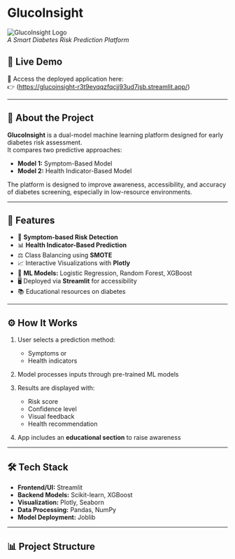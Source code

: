 # GlucoInsight

![GlucoInsight Logo](https://img.shields.io/badge/ML-Streamlit-blue?style=flat-square)  
*A Smart Diabetes Risk Prediction Platform*

## 🔗 Live Demo
🎯 Access the deployed application here:  
👉 (https://glucoinsight-r3t9eyqqzfqcjj93ud7jsb.streamlit.app/)

---

## 🧠 About the Project

**GlucoInsight** is a dual-model machine learning platform designed for early diabetes risk assessment.  
It compares two predictive approaches:

- **Model 1:** Symptom-Based Model  
- **Model 2:** Health Indicator-Based Model

The platform is designed to improve awareness, accessibility, and accuracy of diabetes screening, especially in low-resource environments.

---

## 🚀 Features

- 🧪 **Symptom-based Risk Detection**  
- 📊 **Health Indicator-Based Prediction**  
- ⚖️ Class Balancing using **SMOTE**  
- 📈 Interactive Visualizations with **Plotly**  
- 🧠 **ML Models:** Logistic Regression, Random Forest, XGBoost  
- 🖥️ Deployed via **Streamlit** for accessibility  
- 📚 Educational resources on diabetes

---

## ⚙️ How It Works

1. User selects a prediction method:  
   - Symptoms or  
   - Health indicators

2. Model processes inputs through pre-trained ML models

3. Results are displayed with:
   - Risk score
   - Confidence level
   - Visual feedback
   - Health recommendation

4. App includes an **educational section** to raise awareness

---

## 🛠️ Tech Stack

- **Frontend/UI:** Streamlit  
- **Backend Models:** Scikit-learn, XGBoost  
- **Visualization:** Plotly, Seaborn  
- **Data Processing:** Pandas, NumPy  
- **Model Deployment:** Joblib

---

## 📊 Project Structure

